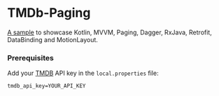 # TMDb-Paging
[A sample](https://play.google.com/store/apps/details?id=com.sample.android.tmdb) to showcase Kotlin, MVVM, Paging, Dagger, RxJava, Retrofit, DataBinding and MotionLayout.

### Prerequisites

Add your [TMDB](https://www.themoviedb.org/) API key in the `local.properties` file:
```
tmdb_api_key=YOUR_API_KEY
```

